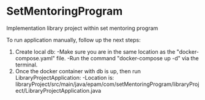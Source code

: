 # SetMentoringProgram
Implementation library project within set mentoring program

To run application manually, follow up the next steps:
1) Create local db:
   -Make sure you are in the same location as the "docker-compose.yaml" file.
   -Run the command "docker-compose up -d" via the terminal.
2) Once the docker container with db is up, then run LibraryProjectApplication:
   -Location is: libraryProject/src/main/java/epam/com/setMentoringProgram/libraryProject/LibraryProjectApplication.java
